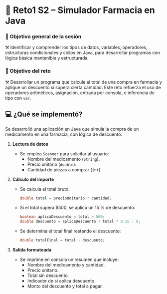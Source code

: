 # 🚀 Reto1 S2 – Simulador Farmacia en Java

### 🎯 Objetivo general de la sesión
⚒️ Identificar y comprender los tipos de datos, variables, operadores, estructuras condicionales y ciclos en Java, para desarrollar programas con lógica básica mantenible y estructurada.

### 🎯 Objetivo del reto
⚒️ Desarrollar un programa que calcule el total de una compra en farmacia y aplique un descuento si supera cierta cantidad. Este reto refuerza el uso de operadores aritméticos, asignación, entrada por consola, e inferencia de tipo con `var`.

## 💻 ¿Qué se implementó?
Se desarrolló una aplicación en Java que simula la compra de un medicamento en una farmacia, con lógica de descuento:

1. **Lectura de datos**  
   - Se emplea `Scanner` para solicitar al usuario:
     - Nombre del medicamento (`String`).  
     - Precio unitario (`double`).  
     - Cantidad de piezas a comprar (`int`).  

2. **Cálculo del importe**  
   - Se calcula el total bruto:  
     ```java
     double total = precioUnitario * cantidad;
     ```
   - Si el total supera \$500, se aplica un 15 % de descuento:  
     ```java
     boolean aplicaDescuento = total > 500;
     double descuento = aplicaDescuento ? total * 0.15 : 0;
     ```
   - Se determina el total final restando el descuento:  
     ```java
     double totalFinal = total - descuento;
     ```

3. **Salida formateada**  
   - Se imprime en consola un resumen que incluye:
     - Nombre del medicamento y cantidad.  
     - Precio unitario.  
     - Total sin descuento.  
     - Indicador de si aplica descuento.  
     - Monto del descuento y total a pagar.
